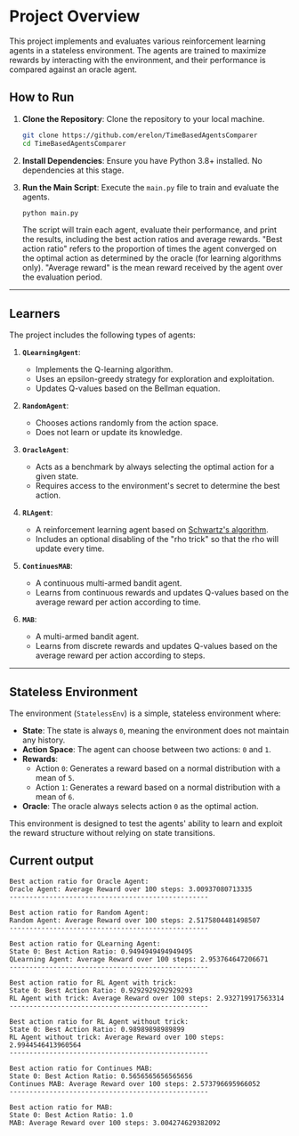 # Project Overview

This project implements and evaluates various reinforcement learning agents in a stateless environment. The agents are
trained to maximize rewards by interacting with the environment, and their performance is compared against an oracle
agent.

## How to Run

1. **Clone the Repository**:
   Clone the repository to your local machine.

   ```bash
   git clone https://github.com/erelon/TimeBasedAgentsComparer
   cd TimeBasedAgentsComparer
   ```

2. **Install Dependencies**:
   Ensure you have Python 3.8+ installed. No dependencies at this stage.

3. **Run the Main Script**:
   Execute the `main.py` file to train and evaluate the agents.

   ```bash
   python main.py
   ```

   The script will train each agent, evaluate their performance, and print the results, including the best action ratios
   and average rewards.
   "Best action ratio" refers to the proportion of times the agent converged on the optimal action as determined by the
   oracle (for learning algorithms only).
   "Average reward" is the mean reward received by the agent over the evaluation period.

---

## Learners

The project includes the following types of agents:

1. **`QLearningAgent`**:
    - Implements the Q-learning algorithm.
    - Uses an epsilon-greedy strategy for exploration and exploitation.
    - Updates Q-values based on the Bellman equation.

2. **`RandomAgent`**:
    - Chooses actions randomly from the action space.
    - Does not learn or update its knowledge.

3. **`OracleAgent`**:
    - Acts as a benchmark by always selecting the optimal action for a given state.
    - Requires access to the environment's secret to determine the best action.

4. **`RLAgent`**:
    - A reinforcement learning agent based
      on [Schwartz's algorithm](https://www.researchgate.net/profile/Anton-Schwartz/publication/221346025_A_Reinforcement_Learning_Method_for_Maximizing_Undiscounted_Rewards/links/5e72421aa6fdcc37caf4cf4b/A-Reinforcement-Learning-Method-for-Maximizing-Undiscounted-Rewards.pdf).
    - Includes an optional disabling of the "rho trick" so that the rho will update every time.

5. **`ContinuesMAB`**:
    - A continuous multi-armed bandit agent.
    - Learns from continuous rewards and updates Q-values based on the average reward per action according to time.

6. **`MAB`**:
    - A multi-armed bandit agent.
    - Learns from discrete rewards and updates Q-values based on the average reward per action according to steps.

---

## Stateless Environment

The environment (`StatelessEnv`) is a simple, stateless environment where:

- **State**: The state is always `0`, meaning the environment does not maintain any history.
- **Action Space**: The agent can choose between two actions: `0` and `1`.
- **Rewards**:
    - Action `0`: Generates a reward based on a normal distribution with a mean of `5`.
    - Action `1`: Generates a reward based on a normal distribution with a mean of `6`.
- **Oracle**: The oracle always selects action `0` as the optimal action.

This environment is designed to test the agents' ability to learn and exploit the reward structure without relying on
state transitions.

## Current output
```
Best action ratio for Oracle Agent:
Oracle Agent: Average Reward over 100 steps: 3.00937080713335
--------------------------------------------------

Best action ratio for Random Agent:
Random Agent: Average Reward over 100 steps: 2.5175804481498507
--------------------------------------------------

Best action ratio for QLearning Agent:
State 0: Best Action Ratio: 0.9494949494949495
QLearning Agent: Average Reward over 100 steps: 2.953764647206671
--------------------------------------------------

Best action ratio for RL Agent with trick:
State 0: Best Action Ratio: 0.9292929292929293
RL Agent with trick: Average Reward over 100 steps: 2.932719917563314
--------------------------------------------------

Best action ratio for RL Agent without trick:
State 0: Best Action Ratio: 0.98989898989899
RL Agent without trick: Average Reward over 100 steps: 2.9944546413960564
--------------------------------------------------

Best action ratio for Continues MAB:
State 0: Best Action Ratio: 0.5656565656565656
Continues MAB: Average Reward over 100 steps: 2.573796695966052
--------------------------------------------------

Best action ratio for MAB:
State 0: Best Action Ratio: 1.0
MAB: Average Reward over 100 steps: 3.004274629382092
```
